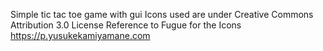 Simple tic tac toe game with gui
Icons used are under Creative Commons Attribution 3.0 License
Reference to Fugue for the Icons https://p.yusukekamiyamane.com
